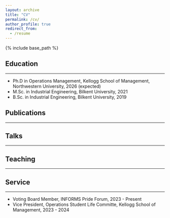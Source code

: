 ```yaml
---
layout: archive
title: "CV"
permalink: /cv/
author_profile: true
redirect_from:
  - /resume
---
```


{% include base_path %}

## Education
---
* Ph.D in Operations Management, Kellogg School of Management, Northwestern University, 2026 (expected)
* M.Sc. in Industrial Engineering, Bilkent University, 2021
* B.Sc. in Industrial Engineering, Bilkent University, 2019
  

## Publications 
---
## Talks 
---
## Teaching 
---
## Service
---
* Voting Board Member, INFORMS Pride Forum, 2023 - Present 
* Vice President, Operations Student Life Committe, Kellogg School of Management, 2023 - 2024
